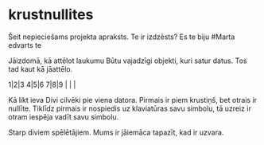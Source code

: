 # krustnullites
Šeit nepieciešams projekta apraksts.
Te ir izdzēsts?
Es te biju #Marta
edvarts te

Jāizdomā, kā attēlot laukumu 
Būtu vajadzīgi objekti, kuri satur datus. Tos tad kaut kā jāattēlo. 


1|2|3
4|5|6
7|8|9
                             | | |
                             

Kā likt ieva
Divi cilvēki pie viena datora. Pirmais ir piem krustiņš, bet otrais ir nullīte. Tiklīdz pirmais ir nospiedis uz klaviatūras savu simbolu, tā uzreiz ir otram iespēja vadīt savu simbolu. 


Starp diviem spēlētājiem. Mums ir jāiemāca tapazīt, kad ir uzvara.

